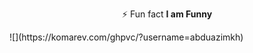 
<p align="center" > ⚡ Fun fact <b> I am Funny</b></p>
![](https://komarev.com/ghpvc/?username=abduazimkh)
